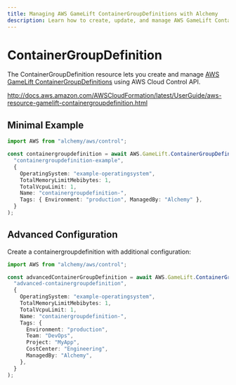 ```yaml
---
title: Managing AWS GameLift ContainerGroupDefinitions with Alchemy
description: Learn how to create, update, and manage AWS GameLift ContainerGroupDefinitions using Alchemy Cloud Control.
---
```


# ContainerGroupDefinition

The ContainerGroupDefinition resource lets you create and manage [AWS GameLift ContainerGroupDefinitions](https://docs.aws.amazon.com/gamelift/latest/userguide/) using AWS Cloud Control API.

http://docs.aws.amazon.com/AWSCloudFormation/latest/UserGuide/aws-resource-gamelift-containergroupdefinition.html

## Minimal Example

```ts
import AWS from "alchemy/aws/control";

const containergroupdefinition = await AWS.GameLift.ContainerGroupDefinition(
  "containergroupdefinition-example",
  {
    OperatingSystem: "example-operatingsystem",
    TotalMemoryLimitMebibytes: 1,
    TotalVcpuLimit: 1,
    Name: "containergroupdefinition-",
    Tags: { Environment: "production", ManagedBy: "Alchemy" },
  }
);
```

## Advanced Configuration

Create a containergroupdefinition with additional configuration:

```ts
import AWS from "alchemy/aws/control";

const advancedContainerGroupDefinition = await AWS.GameLift.ContainerGroupDefinition(
  "advanced-containergroupdefinition",
  {
    OperatingSystem: "example-operatingsystem",
    TotalMemoryLimitMebibytes: 1,
    TotalVcpuLimit: 1,
    Name: "containergroupdefinition-",
    Tags: {
      Environment: "production",
      Team: "DevOps",
      Project: "MyApp",
      CostCenter: "Engineering",
      ManagedBy: "Alchemy",
    },
  }
);
```

